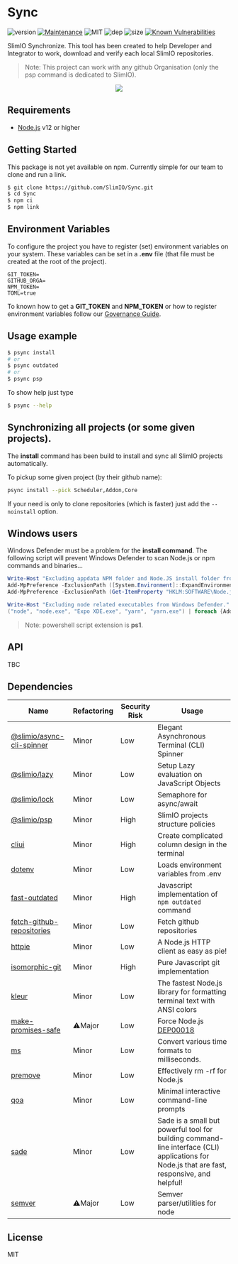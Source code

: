# Sync
![version](https://img.shields.io/badge/dynamic/json.svg?url=https://raw.githubusercontent.com/SlimIO/Sync/master/package.json?token=AOgWw3vrgQuu-U4fz1c7yYZyc7XJPNtrks5catjdwA%3D%3D&query=$.version&label=Version)
[![Maintenance](https://img.shields.io/badge/Maintained%3F-yes-green.svg)](https://github.com/SlimIO/Sync/commit-activity)
![MIT](https://img.shields.io/github/license/mashape/apistatus.svg)
![dep](https://img.shields.io/david/SlimIO/Sync)
![size](https://img.shields.io/github/languages/code-size/SlimIO/Sync)
[![Known Vulnerabilities](https://snyk.io//test/github/SlimIO/Sync/badge.svg?targetFile=package.json)](https://snyk.io//test/github/SlimIO/Sync?targetFile=package.json)

SlimIO Synchronize. This tool has been created to help Developer and Integrator to work, download and verify each local SlimIO repositories.

> Note: This project can work with any github Organisation (only the psp command is dedicated to SlimIO).

<p align="center">
    <img src="https://i.imgur.com/pn8WNoW.gif">
</p>

## Requirements
- [Node.js](https://nodejs.org/en/) v12 or higher

## Getting Started

This package is not yet available on npm. Currently simple for our team to clone and run a link.

```bash
$ git clone https://github.com/SlimIO/Sync.git
$ cd Sync
$ npm ci
$ npm link
```

## Environment Variables

To configure the project you have to register (set) environment variables on your system. These variables can be set in a **.env** file (that file must be created at the root of the project).
```
GIT_TOKEN=
GITHUB_ORGA=
NPM_TOKEN=
TOML=true
```

To known how to get a **GIT_TOKEN** and **NPM_TOKEN** or how to register environment variables follow our [Governance Guide](https://github.com/SlimIO/Governance/blob/master/docs/tooling.md#environment-variables).

## Usage example
```bash
$ psync install
# or
$ psync outdated
# or
$ psync psp
```

To show help just type
```bash
$ psync --help
```

## Synchronizing all projects (or some given projects).

The **install** command has been build to install and sync all SlimIO projects automatically.

To pickup some given project (by their github name):
```bash
psync install --pick Scheduler,Addon,Core
```

If your need is only to clone repositories (which is faster) just add the `--noinstall` option.

## Windows users
Windows Defender must be a problem for the **install command**. The following script will prevent Windows Defender to scan Node.js or npm commands and binaries...

```powershell
Write-Host "Excluding appdata NPM folder and Node.JS install folder from Windows Defender."
Add-MpPreference -ExclusionPath ([System.Environment]::ExpandEnvironmentVariables("%APPDATA%\npm\"))
Add-MpPreference -ExclusionPath (Get-ItemProperty "HKLM:SOFTWARE\Node.js" | Select-Object -Property InstallPath)

Write-Host "Excluding node related executables from Windows Defender."
("node", "node.exe", "Expo XDE.exe", "yarn", "yarn.exe") | foreach {Add-MpPreference -ExclusionProcess $_}
```

> Note: powershell script extension is **ps1**.

## API
TBC

## Dependencies

|Name|Refactoring|Security Risk|Usage|
|---|---|---|---|
|[@slimio/async-cli-spinner](https://github.com/SlimIO/Async-cli-spinner)|Minor|Low|Elegant Asynchronous Terminal (CLI) Spinner|
|[@slimio/lazy](https://github.com/SlimIO/Lazy)|Minor|Low|Setup Lazy evaluation on JavaScript Objects|
|[@slimio/lock](https://github.com/SlimIO/Lock)|Minor|Low|Semaphore for async/await|
|[@slimio/psp](https://github.com/SlimIO/psp)|Minor|High|SlimIO projects structure policies|
|[cliui](https://github.com/yargs/cliui#readme)|Minor|High|Create complicated column design in the terminal|
|[dotenv](https://github.com/motdotla/dotenv)|Minor|Low|Loads environment variables from .env|
|[fast-outdated](https://github.com/fraxken/fast-outdated#readme)|Minor|High|Javascript implementation of `npm outdated` command|
|[fetch-github-repositories](https://github.com/fraxken/fetch-github-repositories)|Minor|Low|Fetch github repositories|
|[httpie](https://github.com/lukeed/httpie#readme)|Minor|Low|A Node.js HTTP client as easy as pie!|
|[isomorphic-git](https://isomorphic-git.org/)|Minor|High|Pure Javascript git implementation|
|[kleur](https://github.com/lukeed/kleur)|Minor|Low|The fastest Node.js library for formatting terminal text with ANSI colors|
|[make-promises-safe](https://github.com/mcollina/make-promises-safe)|⚠️Major|Low|Force Node.js [DEP00018](https://nodejs.org/dist/latest-v8.x/docs/api/deprecations.html#deprecations_dep0018_unhandled_promise_rejections)|
|[ms](https://github.com/zeit/ms#readme)|Minor|Low|Convert various time formats to milliseconds.|
|[premove](https://github.com/lukeed/premove#readme)|Minor|Low|Effectively rm -rf for Node.js|
|[qoa](https://github.com/klaussinani/qoa#readme)|Minor|Low|Minimal interactive command-line prompts|
|[sade](https://github.com/lukeed/sade#readme)|Minor|Low|Sade is a small but powerful tool for building command-line interface (CLI) applications for Node.js that are fast, responsive, and helpful!|
|[semver](https://github.com/npm/node-semver)|⚠️Major|Low|Semver parser/utilities for node|

## License
MIT
